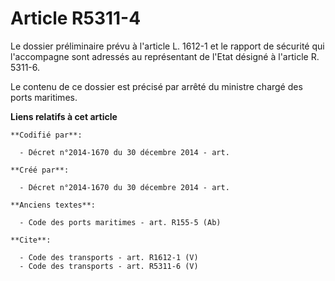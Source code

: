 # Article R5311-4

Le dossier préliminaire prévu à l'article L. 1612-1 et le rapport de sécurité qui l'accompagne sont adressés au représentant
de l'Etat désigné à l'article R. 5311-6. 

Le contenu de ce dossier est précisé par arrêté du ministre chargé des ports maritimes.

**Liens relatifs à cet article**

	**Codifié par**:

	  - Décret n°2014-1670 du 30 décembre 2014 - art.

	**Créé par**:

	  - Décret n°2014-1670 du 30 décembre 2014 - art.

	**Anciens textes**:

	  - Code des ports maritimes - art. R155-5 (Ab)

	**Cite**:

	  - Code des transports - art. R1612-1 (V)
	  - Code des transports - art. R5311-6 (V)
